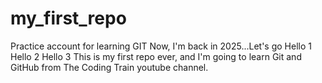 # my_first_repo
Practice account for learning GIT
Now, I'm back in 2025...Let's go
Hello 1
Hello 2
Hello 3
This is my first repo ever, and I'm going to learn Git and GitHub from The Coding Train youtube channel.
